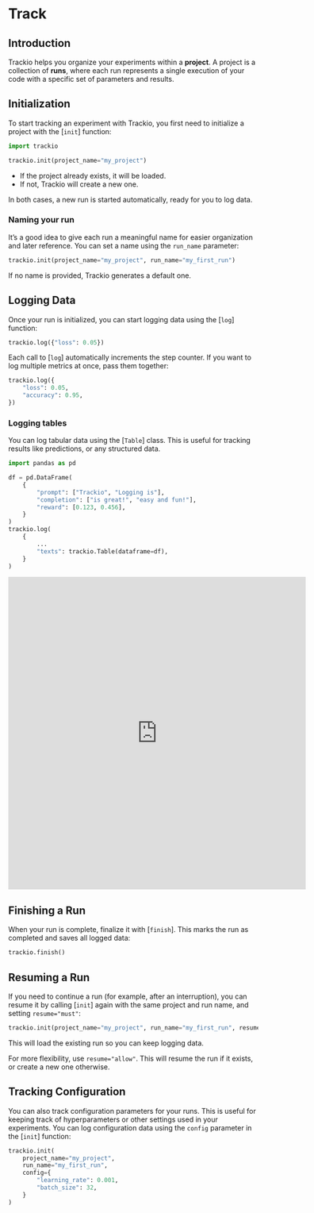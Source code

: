 # Track

## Introduction

Trackio helps you organize your experiments within a **project**.
A project is a collection of **runs**, where each run represents a single execution of your code with a specific set of parameters and results.

## Initialization

To start tracking an experiment with Trackio, you first need to initialize a project with the [`init`] function:

```python
import trackio

trackio.init(project_name="my_project")
```

* If the project already exists, it will be loaded.
* If not, Trackio will create a new one.

In both cases, a new run is started automatically, ready for you to log data.

### Naming your run

It’s a good idea to give each run a meaningful name for easier organization and later reference.
You can set a name using the `run_name` parameter:

```python
trackio.init(project_name="my_project", run_name="my_first_run")
```

If no name is provided, Trackio generates a default one.

## Logging Data

Once your run is initialized, you can start logging data using the [`log`] function:

```python
trackio.log({"loss": 0.05})
```

Each call to [`log`] automatically increments the step counter.
If you want to log multiple metrics at once, pass them together:

```python
trackio.log({
    "loss": 0.05,
    "accuracy": 0.95,
})
```

### Logging tables

You can log tabular data using the [`Table`] class. This is useful for tracking results like predictions, or any structured data.

```python
import pandas as pd

df = pd.DataFrame(
    {
        "prompt": ["Trackio", "Logging is"],
        "completion": ["is great!", "easy and fun!"],
        "reward": [0.123, 0.456],
    }
)
trackio.log(
    {
        ...
        "texts": trackio.Table(dataframe=df),
    }
)
```

<iframe 
    src="https://trackio-documentation.hf.space/?project=log-table&metrics=loss,text&sidebar=hidden" 
    width="600" 
    height="630" 
    style="border:0;">
</iframe>

## Finishing a Run

When your run is complete, finalize it with [`finish`].
This marks the run as completed and saves all logged data:

```python
trackio.finish()
```

## Resuming a Run

If you need to continue a run (for example, after an interruption), you can resume it by calling [`init`] again with the same project and run name, and setting `resume="must"`:

```python
trackio.init(project_name="my_project", run_name="my_first_run", resume="must")
```

This will load the existing run so you can keep logging data.

For more flexibility, use `resume="allow"`. This will resume the run if it exists, or create a new one otherwise.

## Tracking Configuration

You can also track configuration parameters for your runs. This is useful for keeping track of hyperparameters or other settings used in your experiments. You can log configuration data using the `config` parameter in the [`init`] function:

```python
trackio.init(
    project_name="my_project",
    run_name="my_first_run",
    config={
        "learning_rate": 0.001,
        "batch_size": 32,
    }
)
```
